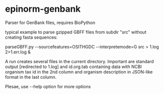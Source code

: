 # epinorm-genbank
Parser for GenBank files, requires BioPython

typical example to parse gzipped GBFF files from subdir "src" without creating fasta sequences:

parseGBFF.py --sourcefeatures=OSITHGDC --interpretemode=G src > 1.log 2>1.err.log &

A run creates several files in the current directory. Important are standard output [redirected to 1.log] and id.org.tab containing data with NCBI organism tax id in the 2nd column and organism description in JSON-like format in the last column.

Plesae, use --help option for more options
